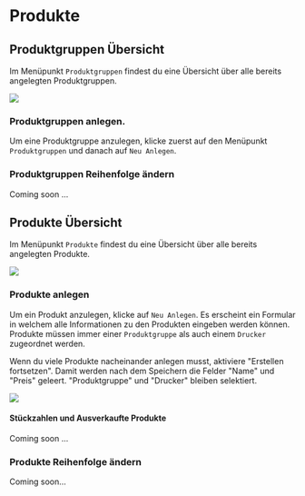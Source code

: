 # Produkte

## Produktgruppen Übersicht

Im Menüpunkt `Produktgruppen` findest du eine Übersicht über alle bereits angelegten Produktgruppen.

![](sc_product_groups.png)

### Produktgruppen anlegen.

Um eine Produktgruppe anzulegen, klicke zuerst auf den Menüpunkt `Produktgruppen` und danach auf `Neu Anlegen`.

### Produktgruppen Reihenfolge ändern

Coming soon ... 



## Produkte Übersicht

Im Menüpunkt `Produkte` findest du eine Übersicht über alle bereits angelegten Produkte.

![](sc_product.png)

### Produkte anlegen

Um ein Produkt anzulegen, klicke auf `Neu Anlegen`. Es erscheint ein Formular in welchem alle Informationen zu den 
Produkten eingeben werden können. Produkte müssen immer einer `Produktgruppe` als auch einem `Drucker` zugeordnet werden.

<tip>
Wenn du viele Produkte nacheinander anlegen musst, aktiviere "Erstellen fortsetzen". Damit werden nach dem Speichern die 
Felder "Name" und "Preis" geleert. "Produktgruppe" und "Drucker" bleiben selektiert.
</tip>

![](sc_product_add.png)

#### Stückzahlen und Ausverkaufte Produkte

Coming soon ...

### Produkte Reihenfolge ändern

Coming soon... 


